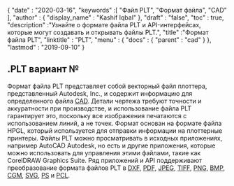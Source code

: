 {
  "date" : "2020-03-16",
  "keywords" :[ "Файл PLT", "Формат файла", "CAD" ],
  "author" : {
    "display_name" : "Kashif Iqbal"
},
  "draft" : "false",
  "toc" : true,
  "description" :"Узнайте о формате файла PLT и API-интерфейсах, которые могут создавать и открывать файлы PLT.",
  "title" :"Формат файла PLT",
  "linktitle" : "PLT",
  "menu" : {
    "docs" : {
      "parent" : "cad"
}
},
  "lastmod" : "2019-09-10"
}

## .PLT вариант №

Формат файла PLT представляет собой векторный файл плоттера, представленный Autodesk, Inc., и содержит информацию для определенного файла [CAD](/ru/cad/). Детали чертежа требуют точности и аккуратности при производстве, и использование файла PLT гарантирует это, поскольку все изображения печатаются с использованием линий, а не точек. Формат основан на формате файла HPGL, который используется для отправки информации на плоттерные принтеры. Файлы PLT можно просматривать в исходных приложениях, например AutoCAD Autodesk, но есть и другие приложения, которые можно использовать для управления этими файлами, такие как CorelDRAW Graphics Suite. Ряд приложений и API поддерживают преобразование формата файлов PLT в [DXF](/ru/cad/dxf/), [PDF](/ru/pdf/), [JPEG](/ru/image/jpeg/), [TIFF](/ru/image/tiff/), [PNG](/ru/image/png/), [BMP](/ru/image/bmp/), [CGM](/ru/page-description-language/cgm/), [SVG](/ru/page-description-language/svg/), [PS](/ru/page-description-language/ps/) и [PCL](/ru/page-description-language/pcl/).

